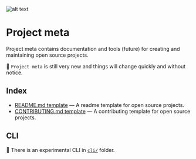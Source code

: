 ![alt text][logo]

[logo]: https://github.com/MagnumOpuses/project-meta/blob/master/img/jobtechdev_black.png "JobTech dev logo"
# Project meta

Project meta contains documentation and tools (future) for creating and maintaining open source projects.

:construction: `Project meta` is still very new and things will change quickly and without notice.

## Index

- [README.md template](README_TEMPLATE.md) &mdash; A readme template for open source projects.
- [CONTRIBUTING.md template](CONTRIBUTING_TEMPLATE.md) &mdash; A contributing template for open source projects.

## CLI

:construction: There is an experimental CLI in [`cli/`](cli/) folder.
